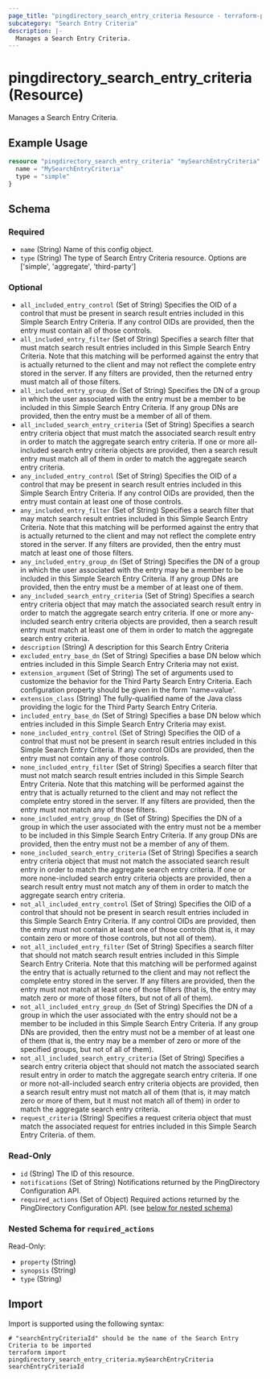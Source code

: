 ```yaml
---
page_title: "pingdirectory_search_entry_criteria Resource - terraform-provider-pingdirectory"
subcategory: "Search Entry Criteria"
description: |-
  Manages a Search Entry Criteria.
---
```


# pingdirectory_search_entry_criteria (Resource)

Manages a Search Entry Criteria.

## Example Usage

```terraform
resource "pingdirectory_search_entry_criteria" "mySearchEntryCriteria" {
  name = "MySearchEntryCriteria"
  type = "simple"
}
```

<!-- schema generated by tfplugindocs -->
## Schema

### Required

- `name` (String) Name of this config object.
- `type` (String) The type of Search Entry Criteria resource. Options are ['simple', 'aggregate', 'third-party']

### Optional

- `all_included_entry_control` (Set of String) Specifies the OID of a control that must be present in search result entries included in this Simple Search Entry Criteria. If any control OIDs are provided, then the entry must contain all of those controls.
- `all_included_entry_filter` (Set of String) Specifies a search filter that must match search result entries included in this Simple Search Entry Criteria. Note that this matching will be performed against the entry that is actually returned to the client and may not reflect the complete entry stored in the server. If any filters are provided, then the returned entry must match all of those filters.
- `all_included_entry_group_dn` (Set of String) Specifies the DN of a group in which the user associated with the entry must be a member to be included in this Simple Search Entry Criteria. If any group DNs are provided, then the entry must be a member of all of them.
- `all_included_search_entry_criteria` (Set of String) Specifies a search entry criteria object that must match the associated search result entry in order to match the aggregate search entry criteria. If one or more all-included search entry criteria objects are provided, then a search result entry must match all of them in order to match the aggregate search entry criteria.
- `any_included_entry_control` (Set of String) Specifies the OID of a control that may be present in search result entries included in this Simple Search Entry Criteria. If any control OIDs are provided, then the entry must contain at least one of those controls.
- `any_included_entry_filter` (Set of String) Specifies a search filter that may match search result entries included in this Simple Search Entry Criteria. Note that this matching will be performed against the entry that is actually returned to the client and may not reflect the complete entry stored in the server. If any filters are provided, then the entry must match at least one of those filters.
- `any_included_entry_group_dn` (Set of String) Specifies the DN of a group in which the user associated with the entry may be a member to be included in this Simple Search Entry Criteria. If any group DNs are provided, then the entry must be a member of at least one of them.
- `any_included_search_entry_criteria` (Set of String) Specifies a search entry criteria object that may match the associated search result entry in order to match the aggregate search entry criteria. If one or more any-included search entry criteria objects are provided, then a search result entry must match at least one of them in order to match the aggregate search entry criteria.
- `description` (String) A description for this Search Entry Criteria
- `excluded_entry_base_dn` (Set of String) Specifies a base DN below which entries included in this Simple Search Entry Criteria may not exist.
- `extension_argument` (Set of String) The set of arguments used to customize the behavior for the Third Party Search Entry Criteria. Each configuration property should be given in the form 'name=value'.
- `extension_class` (String) The fully-qualified name of the Java class providing the logic for the Third Party Search Entry Criteria.
- `included_entry_base_dn` (Set of String) Specifies a base DN below which entries included in this Simple Search Entry Criteria may exist.
- `none_included_entry_control` (Set of String) Specifies the OID of a control that must not be present in search result entries included in this Simple Search Entry Criteria. If any control OIDs are provided, then the entry must not contain any of those controls.
- `none_included_entry_filter` (Set of String) Specifies a search filter that must not match search result entries included in this Simple Search Entry Criteria. Note that this matching will be performed against the entry that is actually returned to the client and may not reflect the complete entry stored in the server. If any filters are provided, then the entry must not match any of those filters.
- `none_included_entry_group_dn` (Set of String) Specifies the DN of a group in which the user associated with the entry must not be a member to be included in this Simple Search Entry Criteria. If any group DNs are provided, then the entry must not be a member of any of them.
- `none_included_search_entry_criteria` (Set of String) Specifies a search entry criteria object that must not match the associated search result entry in order to match the aggregate search entry criteria. If one or more none-included search entry criteria objects are provided, then a search result entry must not match any of them in order to match the aggregate search entry criteria.
- `not_all_included_entry_control` (Set of String) Specifies the OID of a control that should not be present in search result entries included in this Simple Search Entry Criteria. If any control OIDs are provided, then the entry must not contain at least one of those controls (that is, it may contain zero or more of those controls, but not all of them).
- `not_all_included_entry_filter` (Set of String) Specifies a search filter that should not match search result entries included in this Simple Search Entry Criteria. Note that this matching will be performed against the entry that is actually returned to the client and may not reflect the complete entry stored in the server. If any filters are provided, then the entry must not match at least one of those filters (that is, the entry may match zero or more of those filters, but not of all of them).
- `not_all_included_entry_group_dn` (Set of String) Specifies the DN of a group in which the user associated with the entry should not be a member to be included in this Simple Search Entry Criteria. If any group DNs are provided, then the entry must not be a member of at least one of them (that is, the entry may be a member of zero or more of the specified groups, but not of all of them).
- `not_all_included_search_entry_criteria` (Set of String) Specifies a search entry criteria object that should not match the associated search result entry in order to match the aggregate search entry criteria. If one or more not-all-included search entry criteria objects are provided, then a search result entry must not match all of them (that is, it may match zero or more of them, but it must not match all of them) in order to match the aggregate search entry criteria.
- `request_criteria` (String) Specifies a request criteria object that must match the associated request for entries included in this Simple Search Entry Criteria. of them.

### Read-Only

- `id` (String) The ID of this resource.
- `notifications` (Set of String) Notifications returned by the PingDirectory Configuration API.
- `required_actions` (Set of Object) Required actions returned by the PingDirectory Configuration API. (see [below for nested schema](#nestedatt--required_actions))

<a id="nestedatt--required_actions"></a>
### Nested Schema for `required_actions`

Read-Only:

- `property` (String)
- `synopsis` (String)
- `type` (String)

## Import

Import is supported using the following syntax:

```shell
# "searchEntryCriteriaId" should be the name of the Search Entry Criteria to be imported
terraform import pingdirectory_search_entry_criteria.mySearchEntryCriteria searchEntryCriteriaId
```

